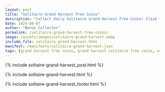 ```yaml
---
layout: post
title: "Solitaire Grand Harvest Free Coins"
description: "Collect daily Solitaire Grand Harvest Free Coins! Claim free rewards now and enjoy farming fun – updated daily for all players."
date: 2024-08-07
author: "Bonus Collector"
permalink: /solitaire-grand-harvest-free-coins/
image: /assets/images/solitaire-grand-harvest.webp
include_file: solitaire-grand-harvest.html
manifest: /manifests/solitaire-grand-harvest.json
tags: [grand harvest free coins, grand harvest solitaire free coins, solitaire grand harvest freebies]
---
```


{% include solitaire-grand-harvest_post.html %}

{% include solitaire-grand-harvest.html %}

{% include solitaire-grand-harvest_footer.html %}